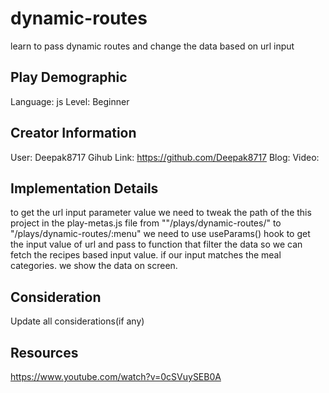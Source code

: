 # dynamic-routes

learn to pass dynamic routes and change the data based on url input

## Play Demographic

Language: js
Level: Beginner

## Creator Information

User: Deepak8717
Gihub Link: https://github.com/Deepak8717
Blog:
Video:

## Implementation Details

to get the url input parameter value we need to tweak the path of the this project in the play-metas.js file
from ""/plays/dynamic-routes/" to "/plays/dynamic-routes/:menu"
we need to use useParams() hook to get the input value of url and pass to function that filter the data so we can fetch the recipes based input value. if our input matches the meal categories. we show the data on screen.

## Consideration

Update all considerations(if any)

## Resources

https://www.youtube.com/watch?v=0cSVuySEB0A
